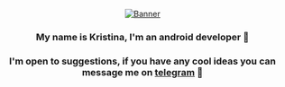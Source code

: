 <p align="center">
  <a href="https://www.edisonlee55.com"><img src="https://i.giphy.com/media/3o7bug2wkdhpf7kbFS/giphy.webp" alt="Banner"></a>
</p>

### <div align="center">My name is Kristina, I'm an android developer 🐾 </div> 
### <div align="center">I'm open to suggestions, if you have any cool ideas you can message me on [telegram](https://t.me/kos_kaaA) 🐾</div> 

